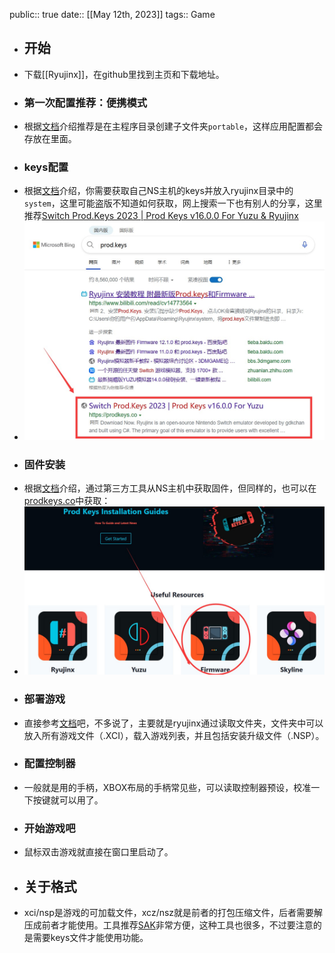 public:: true
date::  [[May 12th, 2023]] 
tags:: Game

- ## 开始
- 下载[[Ryujinx]]，在github里找到主页和下载地址。
- ### 第一次配置推荐：便携模式
- 根据[文档](https://github.com/Ryujinx/Ryujinx/wiki/Ryujinx-Setup-%26-Configuration-Guide#portable-mode)介绍推荐是在主程序目录创建子文件夹`portable`，这样应用配置都会存放在里面。
- ### keys配置
- 根据[文档](https://github.com/Ryujinx/Ryujinx/wiki/Ryujinx-Setup-%26-Configuration-Guide#initial-setup---placement-of-prodkeys)介绍，你需要获取自己NS主机的keys并放入ryujinx目录中的`system`，这里可能盗版不知道如何获取，网上搜索一下也有别人的分享，这里推荐[Switch Prod.Keys 2023 | Prod Keys v16.0.0 For Yuzu & Ryujinx](https://prodkeys.co/)
- ![image.png](../assets/image_1692670715654_0.png)
- ### 固件安装
- 根据[文档](https://github.com/Ryujinx/Ryujinx/wiki/Ryujinx-Setup-%26-Configuration-Guide#initial-setup-continued---installation-of-firmware)介绍，通过第三方工具从NS主机中获取固件，但同样的，也可以在[prodkeys.co](https://prodkeys.co/)中获取：
- ![image.png](../assets/image_1692670752795_0.png)
- ### 部署游戏
- 直接参考[文档](https://github.com/Ryujinx/Ryujinx/wiki/Ryujinx-Setup-%26-Configuration-Guide#adding-your-games-to-ryujinx)吧，不多说了，主要就是ryujinx通过读取文件夹，文件夹中可以放入所有游戏文件（.XCI），载入游戏列表，并且包括安装升级文件（.NSP）。
- ### 配置控制器
- 一般就是用的手柄，XBOX布局的手柄常见些，可以读取控制器预设，校准一下按键就可以用了。
- ### 开始游戏吧
- 鼠标双击游戏就直接在窗口里启动了。
- ## 关于格式
- xci/nsp是游戏的可加载文件，xcz/nsz就是前者的打包压缩文件，后者需要解压成前者才能使用。工具推荐[SAK](https://github.com/dezem/SAK)非常方便，这种工具也很多，不过要注意的是需要keys文件才能使用功能。
